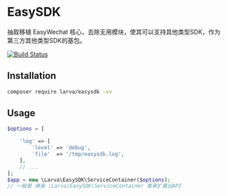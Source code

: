 # EasySDK

抽取移植 EasyWechat 核心，去除无用模块，使其可以支持其他类型SDK，作为第三方其他类型SDK的基包。

[![Build Status](https://travis-ci.com/larvatecn/easysdk.svg?branch=master)](https://travis-ci.com/larvatecn/easysdk)

## Installation

```bash
composer require larva/easysdk -vv
```

## Usage

```php
$options = [

    'log' => [
        'level' => 'debug',
        'file'  => '/tmp/easysdk.log',
    ],
    // ...
];
$app = new \Larva\EasySDK\ServiceContainer($options);
// 一般是 继承 \Larva\EasySDK\ServiceContainer 类来扩展出API
```